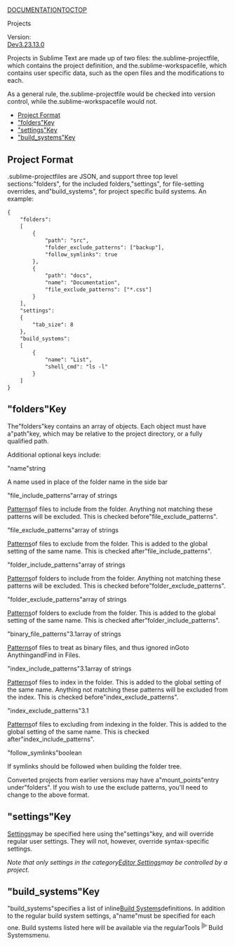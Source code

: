 # 

[DOCUMENTATION](index)[TOC](projects#toc)[TOP](projects#)

Projects

Version:  
[Dev](projects#ver-dev)[3.2](projects#ver-3.2)[3.1](projects#ver-3.1)[3.0](projects#ver-3.0)

Projects in Sublime Text are made up of two files: the.sublime-projectfile, which contains the project definition, and the.sublime-workspacefile, which contains user specific data, such as the open files and the modifications to each.

As a general rule, the.sublime-projectfile would be checked into version control, while the.sublime-workspacefile would not.

*   [Project Format](projects#project_format)
*   ["folders"Key](projects#folders)
*   ["settings"Key](projects#settings)
*   ["build\_systems"Key](projects#build_systems)

## Project Format

.sublime-projectfiles are JSON, and support three top level sections:"folders", for the included folders,"settings", for file-setting overrides, and"build\_systems", for project specific build systems. An example:

~~~
{
    "folders":
    [
        {
            "path": "src",
            "folder_exclude_patterns": ["backup"],
            "follow_symlinks": true
        },
        {
            "path": "docs",
            "name": "Documentation",
            "file_exclude_patterns": ["*.css"]
        }
    ],
    "settings":
    {
        "tab_size": 8
    },
    "build_systems":
    [
        {
            "name": "List",
            "shell_cmd": "ls -l"
        }
    ]
}

~~~

## "folders"Key

The"folders"key contains an array of objects. Each object must have a"path"key, which may be relative to the project directory, or a fully qualified path.

Additional optional keys include:

"name"string

A name used in place of the folder name in the side bar

"file\_include\_patterns"array of strings

[Patterns](file_patterns)of files to include from the folder. Anything not matching these patterns will be excluded. This is checked before"file\_exclude\_patterns".

"file\_exclude\_patterns"array of strings

[Patterns](file_patterns)of files to exclude from the folder. This is added to the global setting of the same name. This is checked after"file\_include\_patterns".

"folder\_include\_patterns"array of strings

[Patterns](file_patterns)of folders to include from the folder. Anything not matching these patterns will be excluded. This is checked before"folder\_exclude\_patterns".

"folder\_exclude\_patterns"array of strings

[Patterns](file_patterns)of folders to exclude from the folder. This is added to the global setting of the same name. This is checked after"folder\_include\_patterns".

"binary\_file\_patterns"3.1array of strings

[Patterns](file_patterns)of files to treat as binary files, and thus ignored inGoto AnythingandFind in Files.

"index\_include\_patterns"3.1array of strings

[Patterns](file_patterns)of files to index in the folder. This is added to the global setting of the same name. Anything not matching these patterns will be excluded from the index. This is checked before"index\_exclude\_patterns".

"index\_exclude\_patterns"3.1

[Patterns](file_patterns)of files to excluding from indexing in the folder. This is added to the global setting of the same name. This is checked after"index\_include\_patterns".

"follow\_symlinks"boolean

If symlinks should be followed when building the folder tree.

Converted projects from earlier versions may have a"mount\_points"entry under"folders". If you wish to use the exclude patterns, you'll need to change to the above format.

## "settings"Key

[Settings](settings)may be specified here using the"settings"key, and will override regular user settings. They will not, however, override syntax-specific settings.

*Note that only settings in the category[Editor Settings](settings#categories)may be controlled by a project.*

## "build\_systems"Key

"build\_systems"specifies a list of inline[Build Systems](build_systems)definitions. In addition to the regular build system settings, a"name"must be specified for each one. Build systems listed here will be available via the regularTools![▶](images/right.svg)Build Systemsmenu.